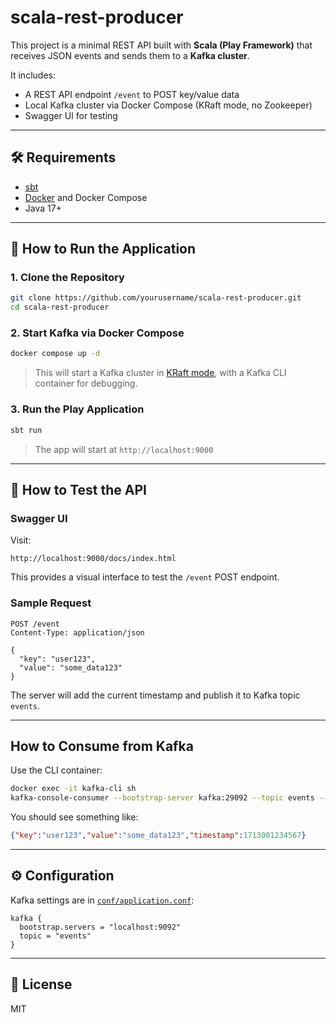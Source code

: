 # scala-rest-producer
This project is a minimal REST API built with **Scala (Play Framework)** that receives JSON events and sends them to a **Kafka cluster**.

It includes:
- A REST API endpoint `/event` to POST key/value data
- Local Kafka cluster via Docker Compose (KRaft mode, no Zookeeper)
- Swagger UI for testing

---

## 🛠 Requirements

- [sbt](https://www.scala-sbt.org/)
- [Docker](https://www.docker.com/) and Docker Compose
- Java 17+

---

## 🚀 How to Run the Application

### 1. Clone the Repository

```bash
git clone https://github.com/yourusername/scala-rest-producer.git
cd scala-rest-producer
```

### 2. Start Kafka via Docker Compose

```bash
docker compose up -d
```

> This will start a Kafka cluster in [KRaft mode](https://kafka.apache.org/documentation/#kraft), with a Kafka CLI container for debugging.

### 3. Run the Play Application

```bash
sbt run
```

> The app will start at `http://localhost:9000`

---

## 🧪 How to Test the API

### Swagger UI

Visit:

```
http://localhost:9000/docs/index.html
```

This provides a visual interface to test the `/event` POST endpoint.

### Sample Request

```http
POST /event
Content-Type: application/json

{
  "key": "user123",
  "value": "some_data123"
}
```

The server will add the current timestamp and publish it to Kafka topic `events`.

---

## How to Consume from Kafka

Use the CLI container:

```bash
docker exec -it kafka-cli sh
kafka-console-consumer --bootstrap-server kafka:29092 --topic events --from-beginning
```

You should see something like:

```json
{"key":"user123","value":"some_data123","timestamp":1713001234567}
```

---

## ⚙️ Configuration

Kafka settings are in [`conf/application.conf`](conf/application.conf):

```hocon
kafka {
  bootstrap.servers = "localhost:9092"
  topic = "events"
}
```

---

## 📄 License

MIT
